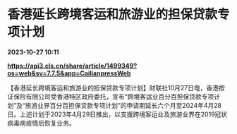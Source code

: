 # 香港延长跨境客运和旅游业的担保贷款专项计划

**2023-10-27 10:11**

**https://api3.cls.cn/share/article/1499349?os=web&sv=7.7.5&app=CailianpressWeb**

【香港延长跨境客运和旅游业的担保贷款专项计划】财联社10月27日电，香港按证保险有限公司受香港特区政府委托，宣布“跨境客运业百分百担保贷款专项计划”及“旅游业界百分百担保贷款专项计划”的申请期延长六个月至2024年4月28日。上述计划于2023年4月29日推出，以支援跨境客运业及旅游业界在2019冠状病毒病疫情后恢复业务。